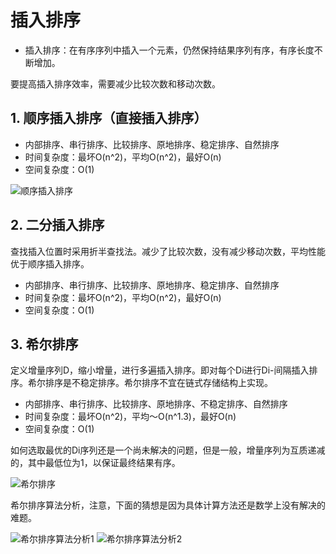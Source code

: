 # 插入排序 #

* 插入排序：在有序序列中插入一个元素，仍然保持结果序列有序，有序长度不断增加。

要提高插入排序效率，需要减少比较次数和移动次数。

## 1. 顺序插入排序（直接插入排序） ##

* 内部排序、串行排序、比较排序、原地排序、稳定排序、自然排序
* 时间复杂度：最坏O(n^2)，平均O(n^2)，最好O(n)
* 空间复杂度：O(1)

![顺序插入排序](http://sweeat.me/顺序插入排序.png)

## 2. 二分插入排序 ##

查找插入位置时采用折半查找法。减少了比较次数，没有减少移动次数，平均性能优于顺序插入排序。

* 内部排序、串行排序、比较排序、原地排序、稳定排序、自然排序
* 时间复杂度：最坏O(n^2)，平均O(n^2)，最好O(n)
* 空间复杂度：O(1)

## 3. 希尔排序 ##

定义增量序列D，缩小增量，进行多遍插入排序。即对每个Di进行Di-间隔插入排序。希尔排序是不稳定排序。希尔排序不宜在链式存储结构上实现。

* 内部排序、串行排序、比较排序、原地排序、不稳定排序、自然排序
* 时间复杂度：最坏O(n^2)，平均～O(n^1.3)，最好O(n)
* 空间复杂度：O(1)

如何选取最优的Di序列还是一个尚未解决的问题，但是一般，增量序列为互质递减的，其中最低位为1，以保证最终结果有序。

![希尔排序](http://sweeat.me/希尔排序.png)

希尔排序算法分析，注意，下面的猜想是因为具体计算方法还是数学上没有解决的难题。

![希尔排序算法分析1](http://sweeat.me/希尔排序算法分析1.png)
![希尔排序算法分析2](http://sweeat.me/希尔排序算法分析2.png)